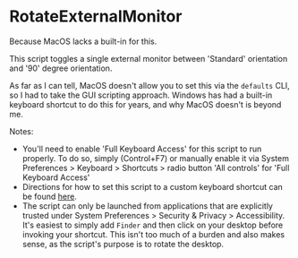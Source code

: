 # RotateExternalMonitor
Because MacOS lacks a built-in for this.

This script toggles a single external monitor between 'Standard' orientation and '90' degree orientation. 

As far as I can tell, MacOS doesn't allow you to set this via the `defaults` CLI, so I had to take the GUI scripting approach. Windows has had a built-in keyboard shortcut to do this for years, and why MacOS doesn't is beyond me.

Notes:
- You'll need to enable 'Full Keyboard Access' for this script to run properly. To do so, simply (Control+F7) or manually enable it via System Preferences > Keyboard > Shortcuts > radio button 'All controls' for 'Full Keyboard Access'
- Directions for how to set this script to a custom keyboard shortcut can be found [here](https://apple.stackexchange.com/questions/175215/how-do-i-assign-a-keyboard-shortcut-to-an-applescript-i-wrote).
- The script can only be launched from applications that are explicitly trusted under System Preferences > Security & Privacy > Accessibility. It's easiest to simply add `Finder` and then click on your desktop before invoking your shortcut. This isn't too much of a burden and also makes sense, as the script's purpose is to rotate the desktop.
